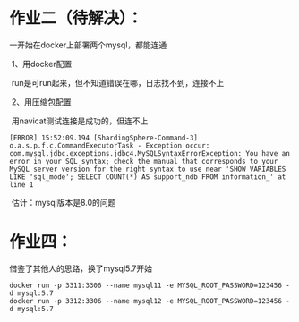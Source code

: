 # 作业二（待解决）：

 一开始在docker上部署两个mysql，都能连通

​	1、用docker配置

​			run是可run起来，但不知道错误在哪，日志找不到，连接不上

​    2、用压缩包配置

​			用navicat测试连接是成功的，但连不上

	[ERROR] 15:52:09.194 [ShardingSphere-Command-3] o.a.s.p.f.c.CommandExecutorTask - Exception occur: com.mysql.jdbc.exceptions.jdbc4.MySQLSyntaxErrorException: You have an error in your SQL syntax; check the manual that corresponds to your MySQL server version for the right syntax to use near 'SHOW VARIABLES LIKE 'sql_mode'; SELECT COUNT(*) AS support_ndb FROM information_' at line 1

​	估计：mysql版本是8.0的问题 

# 作业四：

借鉴了其他人的思路，换了mysql5.7开始

```
docker run -p 3311:3306 --name mysql11 -e MYSQL_ROOT_PASSWORD=123456 -d mysql:5.7
docker run -p 3312:3306 --name mysql12 -e MYSQL_ROOT_PASSWORD=123456 -d mysql:5.7
```


